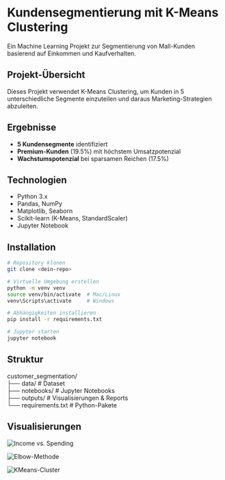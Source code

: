#  Kundensegmentierung mit K-Means Clustering

Ein Machine Learning Projekt zur Segmentierung von Mall-Kunden basierend auf Einkommen und Kaufverhalten.

##  Projekt-Übersicht

Dieses Projekt verwendet K-Means Clustering, um Kunden in 5 unterschiedliche Segmente einzuteilen und daraus Marketing-Strategien abzuleiten.

##  Ergebnisse

- **5 Kundensegmente** identifiziert
- **Premium-Kunden** (19.5%) mit höchstem Umsatzpotenzial
- **Wachstumspotenzial** bei sparsamen Reichen (17.5%)

##  Technologien

- Python 3.x
- Pandas, NumPy
- Matplotlib, Seaborn
- Scikit-learn (K-Means, StandardScaler)
- Jupyter Notebook

##  Installation
```bash
# Repository klonen
git clone <dein-repo>

# Virtuelle Umgebung erstellen
python -m venv venv
source venv/bin/activate  # Mac/Linux
venv\Scripts\activate     # Windows

# Abhängigkeiten installieren
pip install -r requirements.txt

# Jupyter starten
jupyter notebook
````
## Struktur

customer_segmentation/  
├── data/                # Dataset  
├── notebooks/           # Jupyter Notebooks  
├── outputs/             # Visualisierungen & Reports  
└── requirements.txt     # Python-Pakete  

## Visualisierungen

![Income vs. Spending](outputs/04_income_vs_spending.png)  


![Elbow-Methode](outputs/07_elbow_method.png)  

![KMeans-Cluster](outputs/08_kmeans_clusters.png)

